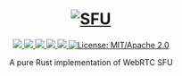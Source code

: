 <h1 align="center">
 <a href="https://sfu.rs"><img src="https://raw.githubusercontent.com/ngr-tc/sfu/master/docs/sfu.rs.png" alt="SFU"></a>
 <br>
</h1>
<p align="center">
 <a href="https://github.com/ngr-tc/sfu/actions"> 
  <img src="https://github.com/ngr-tc/sfu/workflows/sfu/badge.svg">
 </a> 
 <a href="https://codecov.io/gh/ngr-tc/sfu"> 
  <img src="https://codecov.io/gh/ngr-tc/sfu/branch/master/graph/badge.svg">
 </a>
 <a href="https://deps.rs/repo/github/ngr-tc/sfu"> 
  <img src="https://deps.rs/repo/github/ngr-tc/sfu/status.svg">
 </a>
 <a href="https://crates.io/crates/sfu"> 
  <img src="https://img.shields.io/crates/v/sfu.svg">
 </a> 
 <a href="https://docs.rs/sfu"> 
  <img src="https://docs.rs/sfu/badge.svg">
 </a>
 <a href="https://doc.rust-lang.org/1.6.0/complement-project-faq.html#why-dual-mitasl2-license">
  <img src="https://img.shields.io/badge/license-MIT%2FApache--2.0-blue" alt="License: MIT/Apache 2.0">
 </a>
</p>
<p align="center">
 A pure Rust implementation of WebRTC SFU
</p>
